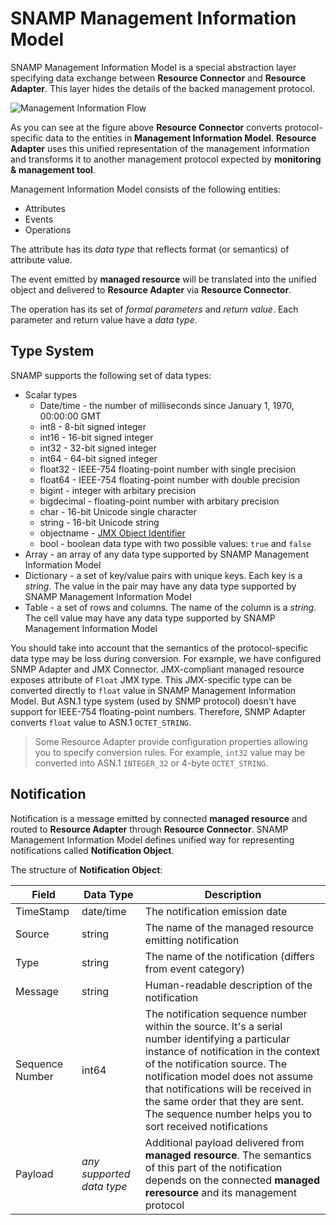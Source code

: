 SNAMP Management Information Model
====
SNAMP Management Information Model is a special abstraction layer specifying data exchange between **Resource Connector** and **Resource Adapter**. This layer hides the details of the backed management protocol.

![Management Information Flow](/images/inform-flow.png)

As you can see at the figure above **Resource Connector** converts protocol-specific data to the entities in **Management Information Model**. **Resource Adapter** uses this unified representation of the management information and transforms it to another management protocol expected by **monitoring & management tool**.

Management Information Model consists of the following entities:
* Attributes
* Events
* Operations

The attribute has its _data type_ that reflects format (or semantics) of attribute value.

The event emitted by **managed resource** will be translated into the unified object and delivered to **Resource Adapter** via **Resource Connector**.

The operation has its set of _formal parameters_ and _return value_. Each parameter and return value have a _data type_.

## Type System
SNAMP supports the following set of data types:
* Scalar types
  * Date/time - the number of milliseconds since January 1, 1970, 00:00:00 GMT
  * int8 - 8-bit signed integer
  * int16 - 16-bit signed integer
  * int32 - 32-bit signed integer
  * int64 - 64-bit signed integer
  * float32 - IEEE-754 floating-point number with single precision
  * float64 - IEEE-754 floating-point number with double precision
  * bigint - integer with arbitary precision
  * bigdecimal - floating-point number with arbitary precision
  * char - 16-bit Unicode single character
  * string - 16-bit Unicode string
  * objectname - [JMX Object Identifier](http://www.oracle.com/technetwork/java/javase/tech/best-practices-jsp-136021.html#mozTocId509360)
  * bool - boolean data type with two possible values: `true` and `false`
* Array - an array of any data type supported by SNAMP Management Information Model
* Dictionary - a set of key/value pairs with unique keys. Each key is a _string_. The value in the pair may have any data type supported by SNAMP Management Information Model
* Table - a set of rows and columns. The name of the column is a _string_. The cell value may have any data type supported by SNAMP Management Information Model

You should take into account that the semantics of the protocol-specific data type may be loss during conversion. For example, we have configured SNMP Adapter and JMX Connector. JMX-compliant managed resource exposes attribute of `Float` JMX type. This JMX-specific type can be converted directly to `float` value in SNAMP Management Information Model. But ASN.1 type system (used by SNMP protocol) doesn't have support for IEEE-754 floating-point numbers. Therefore, SNMP Adapter converts `float` value to ASN.1 `OCTET_STRING`.  
> Some Resource Adapter provide configuration properties allowing you to specify conversion rules. For example, `int32` value may be converted into ASN.1 `INTEGER_32` or 4-byte `OCTET_STRING`.

## Notification
Notification is a message emitted by connected **managed resource** and routed to **Resource Adapter** through **Resource Connector**. SNAMP Management Information Model defines unified way for representing notifications called **Notification Object**.

The structure of **Notification Object**:

Field | Data Type | Description
---- | ---- | ----
TimeStamp | date/time | The notification emission date
Source | string | The name of the managed resource emitting notification
Type | string | The name of the notification (differs from event category)
Message | string | Human-readable description of the notification
Sequence Number | int64 | The notification sequence number within the source. It's a serial number identifying a particular instance of notification in the context of the notification source. The notification model does not assume that notifications will be received in the same order that they are sent. The sequence number helps you to sort received notifications
Payload | _any supported data type_ | Additional payload delivered from **managed resource**. The semantics of this part of the notification depends on the connected **managed reresource** and its management protocol
